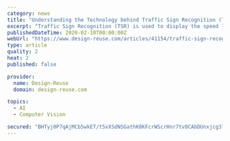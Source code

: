 ```yaml
---
category: news
title: "Understanding the Technology behind Traffic Sign Recognition (TSR) Systems"
excerpt: "Traffic Sign Recognition (TSR) is used to display the speed limit signs ... be applied on sharpened edges for smoothing There are two approaches to detecting the object, • Colour-based Detection: Colour is one of the most powerful attributes for object ..."
publishedDateTime: 2020-02-10T00:00:00Z
webUrl: "https://www.design-reuse.com/articles/41154/traffic-sign-recognition-tsr-system.html"
type: article
quality: 2
heat: 2
published: false

provider:
  name: Design-Reuse
  domain: design-reuse.com

topics:
  - AI
  - Computer Vision

secured: "BHTyj0P7qAjMCb5wkET/t5xXSdNSGathK8KFcrWScrHnr7tv0CAbDUnxjcg3lBpW2T8xXuzsJQe9KK4V69l4PjMVbB1PtMcjIciRG6vJqXpwRSrxfQbDH1ZLBivzh++bWcCf2dh+xA27ItbpP4tqsiNXwkMaqehpeSHeyj0nxey/emWyhaXJetEHWtVRss/Pi6/vkHdeb9pcBgGQ0tDvoghe0WEShxXBh6jjoKYEzDrBzOS4gN7p7uaA35eTCgE4dgQbRDZ3uUiSW3v3BARLMLGZAA4e40V9MsYgjGCEFs4VNqcahKvHiqUSHivH8N3O;DPnUnyOt340OcXkGPr2URw=="
---
```


